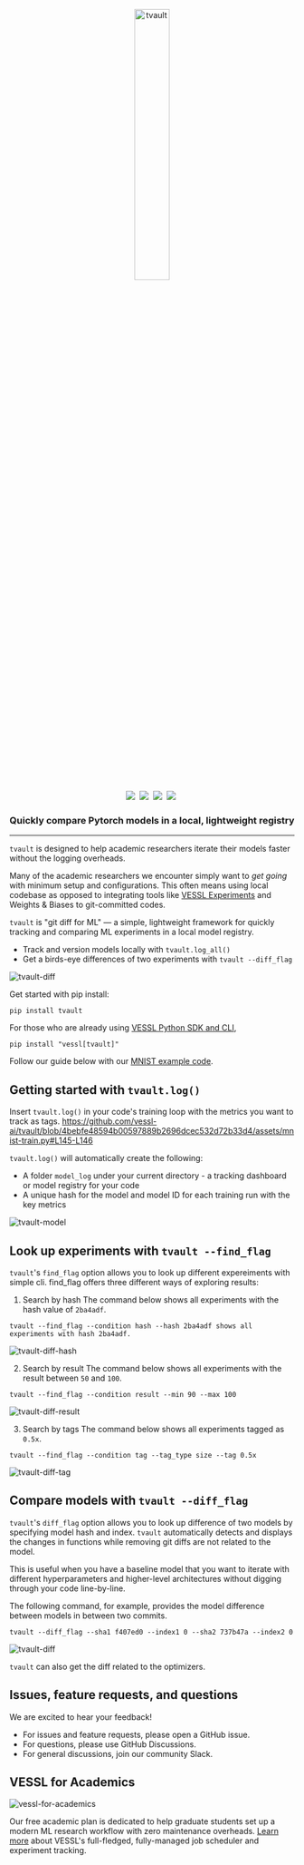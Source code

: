 <p align="center">
  <picture>
    <source media="(prefers-color-scheme: dark)" srcset="https://user-images.githubusercontent.com/97027715/232697803-3571bd58-8d4a-4c42-adba-96f300ef72c4.png" width="35%">
    <img alt="tvault" src="https://user-images.githubusercontent.com/97027715/232697811-f0a666a6-acbd-43a9-8af9-dea3e7cc0936.png" width="35%">
  </picture>
</p>

<p align="center">
    <a target="_blank" href="https://www.linkedin.com/company/vesslai"><img src="https://img.shields.io/badge/style--5eba00.svg?label=LinkedIn&logo=linkedin&style=social"></a>&nbsp;
    <a target="_blank" href="https://vesslai.medium.com/"><img src="https://img.shields.io/badge/style--5eba00.svg?label=Medium&logo=medium&style=social"></a>&nbsp;
    <a target="_blank" href="https://www.youtube.com/@vesslai4254"><img src="https://img.shields.io/badge/style--5eba00.svg?label=YouTube&logo=youtube&style=social"></a>&nbsp;
    <a target="_blank" href="https://join.slack.com/t/vessl-ai-community/shared_invite/zt-1a6schu04-NyjRKE0UMli58Z_lthBICA"><img src="https://img.shields.io/badge/Slack-Join-4A154B?logo=slack&style=social"></a>&nbsp;  
</p>

<h3 align="center">
    Quickly compare Pytorch models in a local, lightweight registry
</h3>

----

`tvault` is designed to help academic researchers iterate their models faster without the logging overheads. 

Many of the academic researchers we encounter simply want to *get going* with minimum setup and configurations. This often means using local codebase as opposed to integrating tools like [VESSL Experiments](https://docs.vessl.ai/api-reference/python-sdk/utils/vessl.log) and Weights & Biases to git-committed codes. 

`tvault` is "git diff for ML" &mdash; a simple, lightweight framework for quickly tracking and comparing ML experiments in a local model registry. 

* Track and version models locally with `tvault.log_all()`
* Get a birds-eye differences of two experiments with `tvault --diff_flag`

<img alt="tvault-diff" src="https://user-images.githubusercontent.com/97027715/232963478-b4dbed5a-b380-4929-b71b-c01121899574.gif">

Get started with pip install:
```
pip install tvault
```

For those who are already using [VESSL Python SDK and CLI](https://docs.vessl.ai/api-reference/what-is-the-vessl-cli-sdk),
```
pip install "vessl[tvault]"
```

Follow our guide below with our [MNIST example code](https://github.com/vessl-ai/tvault/blob/1a6b5e038ff3fd4780a186bec7a555215a5e3c31/assets/mnist-train.py).

## Getting started with `tvault.log()`

Insert `tvault.log()` in your code's training loop with the metrics you want to track as tags.
https://github.com/vessl-ai/tvault/blob/4bebfe48594b00597889b2696dcec532d72b33d4/assets/mnist-train.py#L145-L146

`tvault.log()` will automatically create the following:

* A folder `model_log` under your current directory - a tracking dashboard or model registry for your code
* A unique hash for the model and model ID for each training run with the key metrics

<img alt="tvault-model" src="https://user-images.githubusercontent.com/97027715/232966704-b01ae877-a39e-4f9e-be19-148c69259485.gif">

## Look up experiments with `tvault --find_flag`

`tvault`'s `find_flag` option allows you to look up different expereiments with simple cli. find_flag offers three different ways of exploring results:

  1. Search by hash
The command below shows all experiments with the hash value of  `2ba4adf`. 
```
tvault --find_flag --condition hash --hash 2ba4adf shows all experiments with hash 2ba4adf.
```
<img alt="tvault-diff-hash" src="https://user-images.githubusercontent.com/97027715/232963946-ca830858-c215-4c6c-a798-3266df76ba37.gif">

  2. Search by result
The command below shows all experiments with the result between `50` and `100`.
```
tvault --find_flag --condition result --min 90 --max 100
```
<img alt="tvault-diff-result" src="https://user-images.githubusercontent.com/97027715/232963947-4f8b222c-b573-4cb4-aabe-5a4589614ec8.gif">

  3. Search by tags
The command below shows all experiments tagged as `0.5x`.
```
tvault --find_flag --condition tag --tag_type size --tag 0.5x
```
<img alt="tvault-diff-tag" src="https://user-images.githubusercontent.com/97027715/232963949-57cc88de-f5a9-440e-a447-8a8d412e8a5b.gif">

## Compare models with `tvault --diff_flag`

`tvault`'s `diff_flag` option allows you to look up difference of two models by specifying model hash and index. `tvault` automatically detects and displays the changes in functions while removing git diffs are not related to the model. 

This is useful when you have a baseline model that you want to iterate with different hyperparameters and higher-level architectures without digging through your code line-by-line. 

The following command, for example, provides the model difference between models in between two commits.
```
tvault --diff_flag --sha1 f407ed0 --index1 0 --sha2 737b47a --index2 0
```
<img alt="tvault-diff" src="https://user-images.githubusercontent.com/97027715/232963478-b4dbed5a-b380-4929-b71b-c01121899574.gif">

`tvault` can also get the diff related to the optimizers.

## Issues, feature requests, and questions

We are excited to hear your feedback!
* For issues and feature requests, please open a GitHub issue.
* For questions, please use GitHub Discussions.
* For general discussions, join our community Slack.

## VESSL for Academics

<img alt="vessl-for-academics" src="https://user-images.githubusercontent.com/97027715/232964554-6af7dabe-8409-4158-bafb-97e19441fac6.jpeg">

Our free academic plan is dedicated to help graduate students set up a modern ML research workflow with zero maintenance overheads. [Learn more](https://vesslai.notion.site/VESSL-for-Academics-fa47bf5e69b44e92b5daaead758cb057) about VESSL's full-fledged, fully-managed job scheduler and experiment tracking.
